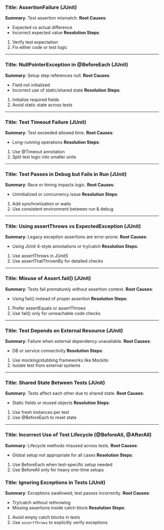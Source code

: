 ### Title: AssertionFailure (JUnit)
**Summary**: Test assertion mismatch.
**Root Causes**:
- Expected vs actual difference
- Incorrect expected value
**Resolution Steps**:
1. Verify test expectation
2. Fix either code or test logic
---
### Title: NullPointerException in @BeforeEach (JUnit)
**Summary**: Setup step references null.
**Root Causes**:
- Field not initialized
- Incorrect use of static/shared state
**Resolution Steps**:
1. Initialize required fields
2. Avoid static state across tests
---
### Title: Test Timeout Failure (JUnit)
**Summary**: Test exceeded allowed time.
**Root Causes**:
- Long-running operations
**Resolution Steps**:
1. Use @Timeout annotation
2. Split test logic into smaller units
---
### Title: Test Passes in Debug but Fails in Run (JUnit)
**Summary**: Race or timing impacts logic.
**Root Causes**:
- Uninitialized or concurrency issue
**Resolution Steps**:
1. Add synchronization or waits
2. Use consistent environment between run & debug
---
### Title: Using assertThrows vs ExpectedException (JUnit)
**Summary**: Legacy exception assertions are error-prone.
**Root Causes**:
- Using JUnit 4-style annotations or try/catch
**Resolution Steps**:
1. Use assertThrows in JUnit5
2. Use assertThatThrownBy for detailed checks
---
### Title: Misuse of Assert.fail() (JUnit)
**Summary**: Tests fail prematurely without assertion context.
**Root Causes**:
- Using fail() instead of proper assertion
**Resolution Steps**:
1. Prefer assertEquals or assertThrows
2. Use fail() only for unreachable code checks
---
### Title: Test Depends on External Resource (JUnit)
**Summary**: Failure when external dependency unavailable.
**Root Causes**:
- DB or service connectivity
**Resolution Steps**:
1. Use mocking/stubbing frameworks like Mockito
2. Isolate test from external systems
---
### Title: Shared State Between Tests (JUnit)
**Summary**: Tests affect each other due to shared state.
**Root Causes**:
- Static fields or reused objects
**Resolution Steps**:
1. Use fresh instances per test
2. Use @BeforeEach to reset state
---
### Title: Incorrect Use of Test Lifecycle (@BeforeAll, @AfterAll)
**Summary**: Lifecycle methods misused across tests.
**Root Causes**:
- Global setup not appropriate for all cases
**Resolution Steps**:
1. Use BeforeEach when test-specific setup needed
2. Use BeforeAll only for heavy one-time setups
### Title: Ignoring Exceptions in Tests (JUnit)
**Summary**: Exceptions swallowed, test passes incorrectly.
**Root Causes**:
- Try/catch without rethrowing
- Missing assertions inside catch block
**Resolution Steps**:
1. Avoid empty catch blocks in tests
2. Use `assertThrows` to explicitly verify exceptions
